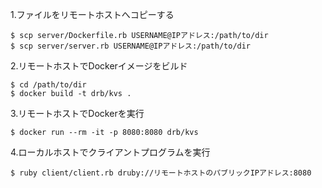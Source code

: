 1.ファイルをリモートホストへコピーする
```
$ scp server/Dockerfile.rb USERNAME@IPアドレス:/path/to/dir
$ scp server/server.rb USERNAME@IPアドレス:/path/to/dir
```

2.リモートホストでDockerイメージをビルド

```
$ cd /path/to/dir
$ docker build -t drb/kvs .
```

3.リモートホストでDockerを実行
```
$ docker run --rm -it -p 8080:8080 drb/kvs
```

4.ローカルホストでクライアントプログラムを実行
```
$ ruby client/client.rb druby://リモートホストのパブリックIPアドレス:8080
```

